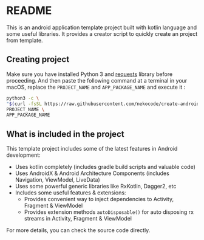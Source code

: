 # README

This is an android application template project built with kotlin language and some useful libraries. It provides a creator script to quickly create an project from template.

## Creating project

Make sure you have installed Python 3 and [requests](https://pypi.org/project/requests/) library before proceeding. And then paste the following command at a terminal in your macOS, replace the `PROJECT_NAME` and `APP_PACKAGE_NAME` and execute it :

```sh
python3 -c \
"$(curl -fsSL https://raw.githubusercontent.com/nekocode/create-android-kotlin-app/master/create-android-kotlin-app.py)" \
PROJECT_NAME \
APP_PACKAGE_NAME
```

## What is included in the project

This template project includes some of the latest features in Android development:

- Uses kotlin completely (includes gradle build scripts and valuable code)
- Uses AndroidX & Android Architecture Components (includes Navigation, ViewModel, LiveData)
- Uses some powerful generic libraries like RxKotlin, Dagger2, etc
- Includes some useful features & extensions:
  - Provides convenient way to inject dependencies to Activity, Fragment & ViewModel
  - Provides extension methods `autoDisposable()` for auto disposing rx streams in Activity, Fragment & ViewModel

For more details, you can check the source code directly.
